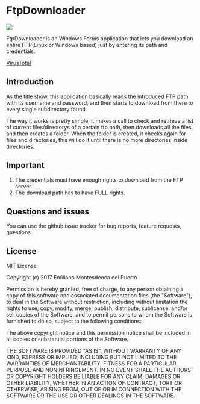 # FtpDownloader

<img src="https://i.gyazo.com/5ea90169ac5150e0868205087cae0daa.png" align="center" />

FtpDownloader is an Windows Forms application that lets you download an entire FTP(Linux or Windows based) just by entering its path and credentials.

[VirusTotal](https://www.virustotal.com/en/file/343624ae7e7b28adc9cfece8f9e5d1e8a45988246307e967973f7d1b84da251a/analysis/1491870988/)

## Introduction

As the title show, this application basically reads the introduced FTP path with its username and password, and then starts to download from there to every single subdirectory found.

The way it works is pretty simple, it makes a call to check and retrieve a list of current files/directorys of a certain ftp path, then downloads all the files, and then creates a folder. When the folder is created, it checks again for files and directories, this will do it until there is no more directories inside directories.

## Important

1. The credentials must have enough rights to download from the FTP server.
2. The download path has to have FULL rights.

## Questions and issues

You can use the github issue tracker for bug reports, feature requests, questions.

## License

MIT License

Copyright (c) 2017 Emiliano Montesdeoca del Puerto

Permission is hereby granted, free of charge, to any person obtaining a copy
of this software and associated documentation files (the "Software"), to deal
in the Software without restriction, including without limitation the rights
to use, copy, modify, merge, publish, distribute, sublicense, and/or sell
copies of the Software, and to permit persons to whom the Software is
furnished to do so, subject to the following conditions:

The above copyright notice and this permission notice shall be included in all
copies or substantial portions of the Software.

THE SOFTWARE IS PROVIDED "AS IS", WITHOUT WARRANTY OF ANY KIND, EXPRESS OR
IMPLIED, INCLUDING BUT NOT LIMITED TO THE WARRANTIES OF MERCHANTABILITY,
FITNESS FOR A PARTICULAR PURPOSE AND NONINFRINGEMENT. IN NO EVENT SHALL THE
AUTHORS OR COPYRIGHT HOLDERS BE LIABLE FOR ANY CLAIM, DAMAGES OR OTHER
LIABILITY, WHETHER IN AN ACTION OF CONTRACT, TORT OR OTHERWISE, ARISING FROM,
OUT OF OR IN CONNECTION WITH THE SOFTWARE OR THE USE OR OTHER DEALINGS IN THE
SOFTWARE.
